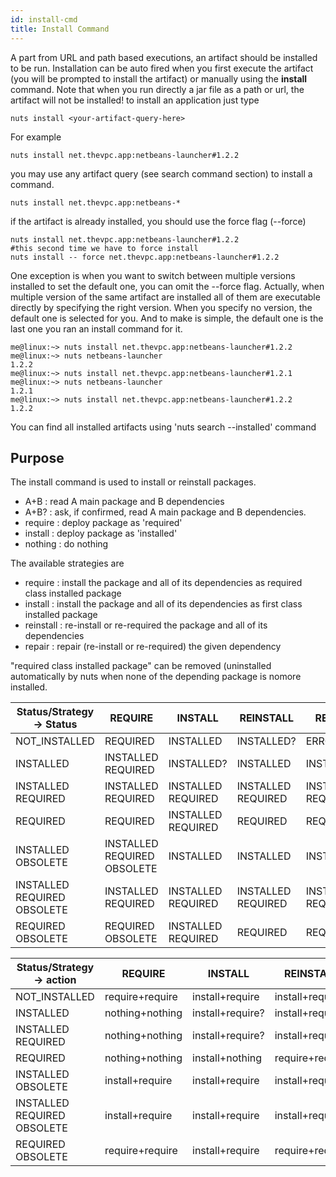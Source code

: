 ```yaml
---
id: install-cmd
title: Install Command
---
```



A part from URL and path based executions, an artifact should be installed to be run. Installation can be auto fired when you first execute the artifact (you will be prompted to install the artifact) or manually using the **install** command. Note that when you run directly a jar file as a path or url, the artifact will not be installed!
to install an application just type
```
nuts install <your-artifact-query-here>
```
For example
```
nuts install net.thevpc.app:netbeans-launcher#1.2.2
```
you may use any artifact query (see search command section) to install a command.
```
nuts install net.thevpc.app:netbeans-*
```
if the artifact is already installed, you should use the force flag (--force)
```
nuts install net.thevpc.app:netbeans-launcher#1.2.2
#this second time we have to force install
nuts install -- force net.thevpc.app:netbeans-launcher#1.2.2
```
One exception is when you want to switch between multiple versions installed to set the default one, you can omit the --force flag. Actually, when multiple version of the same artifact are installed all of them are executable directly by specifying the right version. When you specify no version, the default one is selected for you. And to make is simple, the default one is the last one you ran an install command for it.

```
me@linux:~> nuts install net.thevpc.app:netbeans-launcher#1.2.2
me@linux:~> nuts netbeans-launcher
1.2.2
me@linux:~> nuts install net.thevpc.app:netbeans-launcher#1.2.1
me@linux:~> nuts netbeans-launcher
1.2.1
me@linux:~> nuts install net.thevpc.app:netbeans-launcher#1.2.2
1.2.2
```
You can find all installed artifacts using 'nuts search --installed' command

## Purpose
The install command is used to install or reinstall packages.

- A+B  : read A main package and B dependencies
- A+B? : ask, if confirmed, read A main package and B dependencies.
- require : deploy package as 'required'
- install : deploy package as 'installed'
- nothing : do nothing

The available strategies are

- require   : install the package and all of its dependencies as required class installed package
- install   : install the package and all of its dependencies as first class installed package
- reinstall : re-install or re-required the package and all of its dependencies
- repair    : repair (re-install or re-required) the given dependency

"required class installed package" can be removed (uninstalled automatically by nuts when none 
of the depending package is nomore installed.


| Status/Strategy -> Status  | REQUIRE                    |INSTALL              |REINSTALL           |REPAIR              |
|--------------              |----------------            |-----------------    |-----------------   |----------------    |
|NOT_INSTALLED               |REQUIRED                    | INSTALLED           |INSTALLED?          | ERROR              |
|INSTALLED                   |INSTALLED REQUIRED          | INSTALLED?          |INSTALLED           | INSTALLED          |
|INSTALLED REQUIRED          |INSTALLED REQUIRED          | INSTALLED REQUIRED  |INSTALLED REQUIRED  | INSTALLED REQUIRED |
|REQUIRED                    |REQUIRED                    | INSTALLED REQUIRED  |REQUIRED            | REQUIRED           |
|INSTALLED OBSOLETE          |INSTALLED REQUIRED OBSOLETE | INSTALLED           |INSTALLED           | INSTALLED          |
|INSTALLED REQUIRED OBSOLETE |INSTALLED REQUIRED          | INSTALLED REQUIRED  |INSTALLED REQUIRED  | INSTALLED REQUIRED |
|REQUIRED OBSOLETE           |REQUIRED OBSOLETE           | INSTALLED REQUIRED  |REQUIRED            | REQUIRED           |


| Status/Strategy -> action  | REQUIRE        |INSTALL           |REINSTALL        |REPAIR           |
|--------------              |----------------|----------------- |-----------------|---------------- |
|NOT_INSTALLED               |require+require | install+require  |install+require? | error           |
|INSTALLED                   |nothing+nothing | install+require? |install+require  | install+nothing |
|INSTALLED REQUIRED          |nothing+nothing | install+require? |install+require  | install+nothing |
|REQUIRED                    |nothing+nothing | install+nothing  |require+require  | require+nothing |
|INSTALLED OBSOLETE          |install+require | install+require  |install+require  | install+nothing |
|INSTALLED REQUIRED OBSOLETE |install+require | install+require  |install+require  | install+nothing |
|REQUIRED OBSOLETE           |require+require | install+require  |require+require  | require+nothing |
